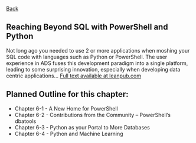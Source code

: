 [Back](../readme.md)

## Reaching Beyond SQL with PowerShell and Python

Not long ago you needed to use 2 or more applications when moshing your SQL code with languages such as Python or PowerShell. The user experience in ADS fuses this development paradigm into a single platform, leading to some surprising innovation, especially when developing data centric applications… [Full text available at leanpub.com](https://leanpub.com/hands-on-ads)

## **Planned Outline for this chapter:**

- Chapter 6-1 - A New Home for PowerShell
- Chapter 6-2 - Contributions from the Community – PowerShell’s dbatools
- Chapter 6-3 - Python as your Portal to More Databases
- Chapter 6-4 - Python and Machine Learning

